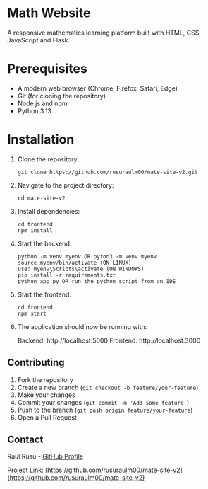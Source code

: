 # Math Website

A responsive mathematics learning platform built with HTML, CSS, JavaScript and Flask.

# Prerequisites

- A modern web browser (Chrome, Firefox, Safari, Edge)
- Git (for cloning the repository)
- Node.js and npm
- Python 3.13

# Installation

1. Clone the repository:

   ```
   git clone https://github.com/rusuraulm00/mate-site-v2.git
   ```

2. Navigate to the project directory:

   ```
   cd mate-site-v2
   ```

3. Install dependencies:

   ```
   cd frontend
   npm install
   ```

4. Start the backend:

   ```
   python -m venv myenv OR pyton3 -m venv myenv
   source myenv/bin/activate (ON LINUX)
   use: myenv\Scripts\activate (ON WINDOWS)
   pip install -r requirements.txt
   python app.py OR run the python script from an IDE
   ```

5. Start the frontend:

   ```
   cd frontend
   npm start
   ```

6. The application should now be running with:

   Backend: http://localhost:5000
   Frontend: http://localhost:3000

## Contributing

1. Fork the repository
2. Create a new branch (`git checkout -b feature/your-feature`)
3. Make your changes
4. Commit your changes (`git commit -m 'Add some feature'`)
5. Push to the branch (`git push origin feature/your-feature`)
6. Open a Pull Request

## Contact

Raul Rusu - [GitHub Profile](https://github.com/rusuraulm00)

Project Link: [https://github.com/rusuraulm00/mate-site-v2](https://github.com/rusuraulm00/mate-site-v2)
